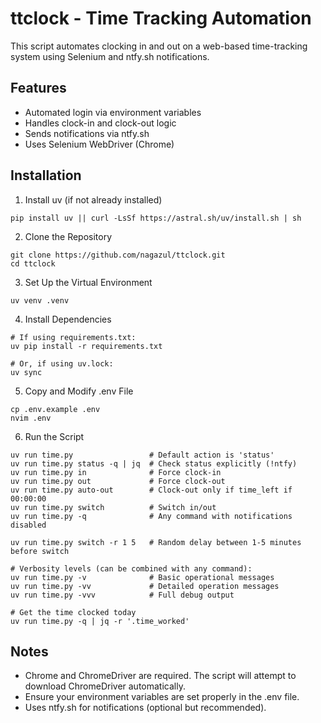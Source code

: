 # ttclock - Time Tracking Automation

This script automates clocking in and out on a web-based time-tracking system using Selenium and ntfy.sh notifications.

## Features

 - Automated login via environment variables
 - Handles clock-in and clock-out logic
 - Sends notifications via ntfy.sh
 - Uses Selenium WebDriver (Chrome)

## Installation

1. Install uv (if not already installed)
```
pip install uv || curl -LsSf https://astral.sh/uv/install.sh | sh
```

2. Clone the Repository
```
git clone https://github.com/nagazul/ttclock.git
cd ttclock
```
3. Set Up the Virtual Environment
```
uv venv .venv
```
4. Install Dependencies
```
# If using requirements.txt:
uv pip install -r requirements.txt

# Or, if using uv.lock:
uv sync
```

5. Copy and Modify .env File
```
cp .env.example .env
nvim .env
```

6. Run the Script
```
uv run time.py                 # Default action is 'status'
uv run time.py status -q | jq  # Check status explicitly (!ntfy)
uv run time.py in              # Force clock-in
uv run time.py out             # Force clock-out
uv run time.py auto-out        # Clock-out only if time_left if 00:00:00 
uv run time.py switch          # Switch in/out
uv run time.py -q              # Any command with notifications disabled

uv run time.py switch -r 1 5   # Random delay between 1-5 minutes before switch

# Verbosity levels (can be combined with any command):
uv run time.py -v              # Basic operational messages
uv run time.py -vv             # Detailed operation messages
uv run time.py -vvv            # Full debug output

# Get the time clocked today
uv run time.py -q | jq -r '.time_worked'
```

## Notes

 - Chrome and ChromeDriver are required. The script will attempt to download ChromeDriver automatically.
 - Ensure your environment variables are set properly in the .env file.
 - Uses ntfy.sh for notifications (optional but recommended).
